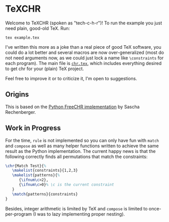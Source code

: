 # TeXCHR

Welcome to TeXCHR (spoken as "tech-c-h-r")! To run the example you just need plain, good-old TeX. Run:

```shell
tex example.tex
```

I've written this more as a joke than a real piece of good TeX software, you could do a lot better and several macros are now over-generalized (most do not need arguments now, as we could just lock a name like `\constraints` for each program).
The main file is [`chr.tex`](chr.tex), which includes everything desired to get chr for your (plain) TeX project.

Feel free to improve it or to criticize it, I'm open to suggestions.

## Origins

This is based on the [Python FreeCHR implementation](https://gist.github.com/SRechenberger/739683a23f8a9978ae601c6c815d61c4) by Sascha Rechenberger.

## Work in Progress

For the time, `rule` is not implemented so you can only have fun with `match` and `compose` as well as many helper functions written to achieve the same result as the Python implementation.
The current happy news is that the following correctly finds all permutations that match the constraints:

```tex
\chr{Match Test}{%
   \makelist{constraints}{1,2,3}
   \makelist{patterns}{%
      {\ifnum\c>2},
      {\ifnum\c>0}% \c is the current constraint
   }
   \match{patterns}{constraints}
}
```

Besides, integer arithmetic is limited by TeX and `compose` is limited to once-per-program (I was to lazy implementing proper nesting).